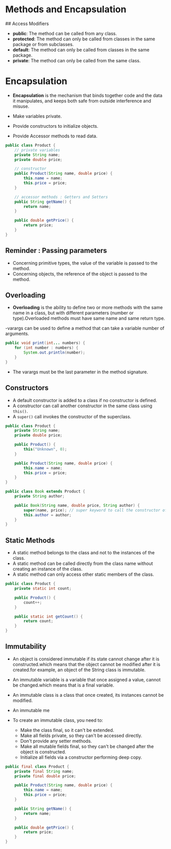 # Methods and Encapsulation

## Access Modifiers

- **public**: The method can be called from any class.
- **protected**: The method can only be called from classes in the same package or from subclasses.
- **default**: The method can only be called from classes in the same package.
- **private**: The method can only be called from the same class.

# Encapsulation

- **Encapsulation** is the mechanism that binds together code and the data it manipulates, and keeps both safe from outside interference and misuse.

- Make variables private.
- Provide constructors to initialize objects.
- Provide Accessor methods to read data.

```java
public class Product {
    // private variables
    private String name;
    private double price;

    // constructor
    public Product(String name, double price) {
        this.name = name;
        this.price = price;
    }

    // accessor methods : Getters and Setters
    public String getName() {
        return name;
    }

    public double getPrice() {
        return price;
    }
}
```

## Reminder : Passing parameters

- Concerning primitive types, the value of the variable is passed to the method.
- Concerning objects, the reference of the object is passed to the method.

## Overloading

- **Overloading** is the ability to define two or more methods with the same name in a class, but with different parameters (number or type).Overloaded methods must have same name and same return type.

-varargs can be used to define a method that can take a variable number of arguments.
    
```java
public void print(int... numbers) {
    for (int number : numbers) {
        System.out.println(number);
    }
}
```

- The varargs must be the last parameter in the method signature.

## Constructors

- A default constructor is added to a class if no constructor is defined.
- A constructor can call another constructor in the same class using `this()`.
- A `super()` call invokes the constructor of the superclass.

```java
public class Product {
    private String name;
    private double price;

    public Product() {
        this("Unknown", 0);
    }

    public Product(String name, double price) {
        this.name = name;
        this.price = price;
    }
}
```

```java
public class Book extends Product {
    private String author;

    public Book(String name, double price, String author) {
        super(name, price); // super keyword to call the constructor of the superclass
        this.author = author;
    }
}
```

## Static Methods

- A static method belongs to the class and not to the instances of the class.
- A static method can be called directly from the class name without creating an instance of the class.
- A static method can only access other static members of the class.

```java
public class Product {
    private static int count;

    public Product() {
        count++;
    }

    public static int getCount() {
        return count;
    }
}
```

## Immutability 

- An object is considered immutable if its state cannot change after it is constructed.which means that the object cannot be modified after it is created.for example, an object of the String class is immutable.
- An immutable variable is a variable that once assigned a value, cannot be changed.which means that is a final variable.
- An immutable class is a class that once created, its instances cannot be modified.
- An immutable me

- To create an immutable class, you need to:
    - Make the class final, so it can't be extended.
    - Make all fields private, so they can't be accessed directly.
    - Don't provide any setter methods.
    - Make all mutable fields final, so they can't be changed after the object is constructed.
    - Initialize all fields via a constructor performing deep copy.

```java
public final class Product {
    private final String name;
    private final double price;

    public Product(String name, double price) {
        this.name = name;
        this.price = price;
    }

    public String getName() {
        return name;
    }

    public double getPrice() {
        return price;
    }
}
```

